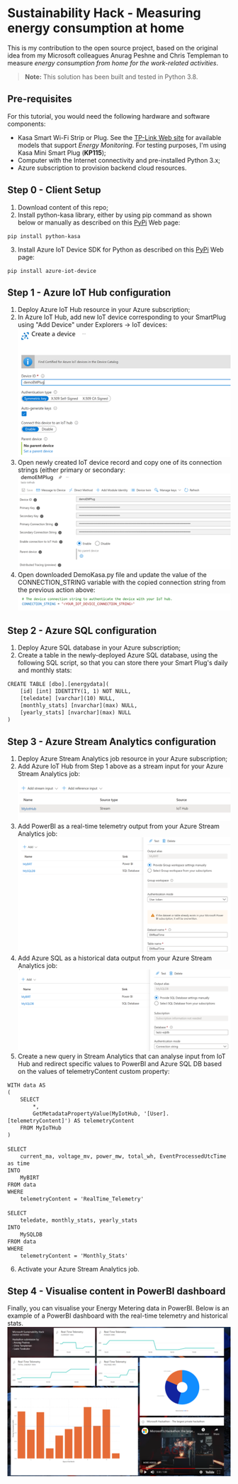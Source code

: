 # Sustainability Hack - Measuring energy consumption at home
This is my contribution to the open source project, based on the original idea from my Microsoft colleagues Anurag Peshne and Chris Templeman to measure *energy consumption from home for the work-related activities*.
> **Note:** This solution has been built and tested in Python 3.8.

## Pre-requisites
For this tutorial, you would need the following hardware and software components:
- Kasa Smart Wi-Fi Strip or Plug. See the [TP-Link Web site](https://www.tp-link.com/uk/home-networking/smart-plug/hs100) for available models that support *Energy Monitoring*. For testing purposes, I'm using Kasa Mini Smart Plug (**KP115**);
- Computer with the Internet connectivity and pre-installed Python 3.x;
- Azure subscription to provision backend cloud resources.

## Step 0 - Client Setup
1. Download content of this repo;
2. Install python-kasa library, either by using pip command as shown below or manually as described on this [PyPi](https://pypi.org/project/python-kasa/) Web page:
```
pip install python-kasa
```
3. Install Azure IoT Device SDK for Python as described on this [PyPi](https://pypi.org/project/azure-iot-device/) Web page:
```
pip install azure-iot-device
```

## Step 1 - Azure IoT Hub configuration

1. Deploy Azure IoT Hub resource in your Azure subscription;
2. In Azure IoT Hub, add new IoT device corresponding to your SmartPlug using "Add Device" under Explorers -> IoT devices:
![Step1a](/images/Step1a.png)
3. Open newly created IoT device record and copy one of its connection strings (either primary or secondary:
![Step1b](/images/Step1b.png)
4. Open downloaded DemoKasa.py file and update the value of the CONNECTION_STRING variable with the copied connection string from the previous action above:
![Step1c](/images/Step1c.png)


## Step 2 - Azure SQL configuration

1. Deploy Azure SQL database in your Azure subscription;
2. Create a table in the newly-deployed Azure SQL database, using the following SQL script, so that you can store there your Smart Plug's daily and monthly stats:
```
CREATE TABLE [dbo].[energydata](
    [id] [int] IDENTITY(1, 1) NOT NULL,
    [teledate] [varchar](10) NULL,
    [monthly_stats] [nvarchar](max) NULL,
    [yearly_stats] [nvarchar](max) NULL
)
```

## Step 3 - Azure Stream Analytics configuration

1. Deploy Azure Stream Analytics job resource in your Azure subscription;
2. Add Azure IoT Hub from Step 1 above as a stream input for your Azure Stream Analytics job:
![Step3a](/images/Step3a.png)
3. Add PowerBI as a real-time telemetry output from your Azure Stream Analytics job:
![Step3b](/images/Step3b.png)
4. Add Azure SQL as a historical data output from your Azure Stream Analytics job:
![Step3c](/images/Step3c.png)
5. Create a new query in Stream Analytics that can analyse input from IoT Hub and redirect specific values to PowerBI and Azure SQL DB based on the values of telemetryContent custom property:
```
WITH data AS
(
    SELECT
        *,
        GetMetadataPropertyValue(MyIotHub, '[User].[telemetryContent]') AS telemetryContent
    FROM MyIoTHub 
)

SELECT 
    current_ma, voltage_mv, power_mw, total_wh, EventProcessedUtcTime as time
INTO 
    MyBIRT
FROM data
WHERE
    telemetryContent = 'RealTime_Telemetry'

SELECT 
    teledate, monthly_stats, yearly_stats
INTO 
    MySQLDB
FROM data
WHERE
    telemetryContent = 'Monthly_Stats'
```
6. Activate your Azure Stream Analytics job.

## Step 4 - Visualise content in PowerBI dashboard

Finally, you can visualise your Energy Metering data in PowerBI. Below is an example of a PowerBI dashboard with the real-time telemetry and historical stats.
![Step4](/images/Step4.png)
